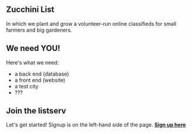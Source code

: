 ## Zucchini List

In which we plant and grow a volunteer-run online classifieds for small farmers and big gardeners. 

## We need YOU!

Here's what we need:
- a back end (database)
- a front end (website)
- a test city
- ???

## Join the listserv
Let's get started!  Signup is on the left-hand side of the page.
**[Sign up here](https://lists.riseup.net/www/info/zucchinilist)**


<!--

Whenever you commit to this repository, GitHub Pages will run [Jekyll](https://jekyllrb.com/) to rebuild the pages in your site, from the content in your Markdown files.

### Markdown

Markdown is a lightweight and easy-to-use syntax for styling your writing. It includes conventions for

```markdown
Syntax highlighted code block

# Header 1
## Header 2
### Header 3

- Bulleted
- List

1. Numbered
2. List

**Bold** and _Italic_ and `Code` text

[Link](url) and ![Image](src)
```

For more details see [GitHub Flavored Markdown](https://guides.github.com/features/mastering-markdown/).

### Jekyll Themes

Your Pages site will use the layout and styles from the Jekyll theme you have selected in your [repository settings](https://github.com/zucchinilist/Zucchinilist/settings). The name of this theme is saved in the Jekyll `_config.yml` configuration file.

### Support or Contact

Having trouble with Pages? Check out our [documentation](https://docs.github.com/categories/github-pages-basics/) or [contact support](https://github.com/contact) and we’ll help you sort it out.
-->
